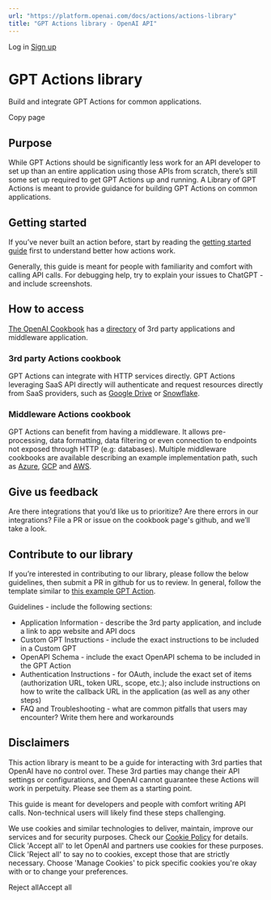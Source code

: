 ```yaml
---
url: "https://platform.openai.com/docs/actions/actions-library"
title: "GPT Actions library - OpenAI API"
---
```


Log in [Sign up](https://platform.openai.com/signup)

# GPT Actions library

Build and integrate GPT Actions for common applications.

Copy page

## Purpose

While GPT Actions should be significantly less work for an API developer to set up than an entire application using those APIs from scratch, there’s still some set up required to get GPT Actions up and running. A Library of GPT Actions is meant to provide guidance for building GPT Actions on common applications.

## Getting started

If you’ve never built an action before, start by reading the [getting started guide](https://platform.openai.com/docs/actions/getting-started) first to understand better how actions work.

Generally, this guide is meant for people with familiarity and comfort with calling API calls. For debugging help, try to explain your issues to ChatGPT - and include screenshots.

## How to access

[The OpenAI Cookbook](https://cookbook.openai.com/) has a [directory](https://cookbook.openai.com/topic/chatgpt) of 3rd party applications and middleware application.

### 3rd party Actions cookbook

GPT Actions can integrate with HTTP services directly. GPT Actions leveraging SaaS API directly will authenticate and request resources directly from SaaS providers, such as [Google Drive](https://cookbook.openai.com/examples/chatgpt/gpt_actions_library/gpt_action_google_drive) or [Snowflake](https://cookbook.openai.com/examples/chatgpt/gpt_actions_library/gpt_action_snowflake_direct).

### Middleware Actions cookbook

GPT Actions can benefit from having a middleware. It allows pre-processing, data formatting, data filtering or even connection to endpoints not exposed through HTTP (e.g: databases). Multiple middleware cookbooks are available describing an example implementation path, such as [Azure](https://cookbook.openai.com/examples/chatgpt/gpt_actions_library/gpt_middleware_azure_function), [GCP](https://cookbook.openai.com/examples/chatgpt/gpt_actions_library/gpt_middleware_google_cloud_function) and [AWS](https://cookbook.openai.com/examples/chatgpt/gpt_actions_library/gpt_middleware_aws_function).

## Give us feedback

Are there integrations that you’d like us to prioritize? Are there errors in our integrations? File a PR or issue on the cookbook page's github, and we’ll take a look.

## Contribute to our library

If you’re interested in contributing to our library, please follow the below guidelines, then submit a PR in github for us to review. In general, follow the template similar to [this example GPT Action](https://cookbook.openai.com/examples/chatgpt/gpt_actions_library/gpt_action_bigquery).

Guidelines - include the following sections:

- Application Information - describe the 3rd party application, and include a link to app website and API docs
- Custom GPT Instructions - include the exact instructions to be included in a Custom GPT
- OpenAPI Schema - include the exact OpenAPI schema to be included in the GPT Action
- Authentication Instructions - for OAuth, include the exact set of items (authorization URL, token URL, scope, etc.); also include instructions on how to write the callback URL in the application (as well as any other steps)
- FAQ and Troubleshooting - what are common pitfalls that users may encounter? Write them here and workarounds

## Disclaimers

This action library is meant to be a guide for interacting with 3rd parties that OpenAI have no control over. These 3rd parties may change their API settings or configurations, and OpenAI cannot guarantee these Actions will work in perpetuity. Please see them as a starting point.

This guide is meant for developers and people with comfort writing API calls. Non-technical users will likely find these steps challenging.

We use cookies and similar technologies to deliver, maintain, improve our services and for security purposes. Check our [Cookie Policy](https://openai.com/policies/cookie-policy) for details. Click 'Accept all' to let OpenAI and partners use cookies for these purposes. Click 'Reject all' to say no to cookies, except those that are strictly necessary. Choose 'Manage Cookies' to pick specific cookies you're okay with or to change your preferences.

Reject allAccept all